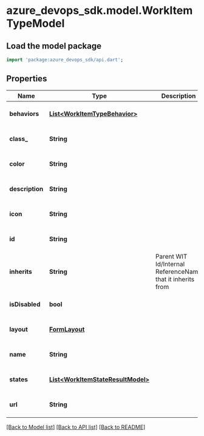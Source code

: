# azure_devops_sdk.model.WorkItemTypeModel

## Load the model package
```dart
import 'package:azure_devops_sdk/api.dart';
```

## Properties
Name | Type | Description | Notes
------------ | ------------- | ------------- | -------------
**behaviors** | [**List&lt;WorkItemTypeBehavior&gt;**](WorkItemTypeBehavior.md) |  | [optional] [default to []]
**class_** | **String** |  | [optional] [default to null]
**color** | **String** |  | [optional] [default to null]
**description** | **String** |  | [optional] [default to null]
**icon** | **String** |  | [optional] [default to null]
**id** | **String** |  | [optional] [default to null]
**inherits** | **String** | Parent WIT Id/Internal ReferenceName that it inherits from | [optional] [default to null]
**isDisabled** | **bool** |  | [optional] [default to null]
**layout** | [**FormLayout**](FormLayout.md) |  | [optional] [default to null]
**name** | **String** |  | [optional] [default to null]
**states** | [**List&lt;WorkItemStateResultModel&gt;**](WorkItemStateResultModel.md) |  | [optional] [default to []]
**url** | **String** |  | [optional] [default to null]

[[Back to Model list]](../README.md#documentation-for-models) [[Back to API list]](../README.md#documentation-for-api-endpoints) [[Back to README]](../README.md)


